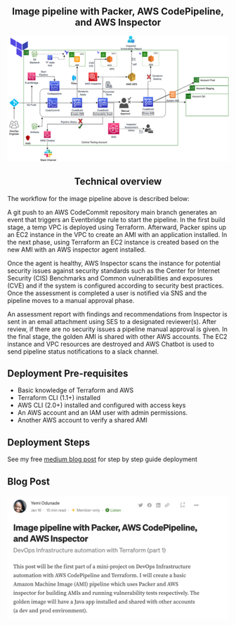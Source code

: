 <h2 align="center">Image pipeline with Packer, AWS CodePipeline, and AWS Inspector</h2>

![Solution](https://github.com/yemisprojects/golden-image-pipeline/blob/main/images/draw_io_golden_ami_pipeline.png)
<h4 align="center"></h4>

<h2 align="center">Technical overview</h2>

The workflow for the image pipeline above is described below:

A git push to an AWS CodeCommit repository main branch generates an event that triggers an Eventbridge rule to start the pipeline. In the first build stage, a temp VPC is deployed using Terraform. Afterward, Packer spins up an EC2 instance in the VPC to create an AMI with an application installed. In the next phase, using Terraform an EC2 instance is created based on the new AMI with an AWS inspector agent installed.

Once the agent is healthy, AWS Inspector scans the instance for potential security issues against security standards such as the Center for Internet Security (CIS) Benchmarks and Common vulnerabilities and exposures (CVE) and if the system is configured according to security best practices. Once the assessment is completed a user is notified via SNS and the pipeline moves to a manual approval phase.

An assessment report with findings and recommendations from Inspector is sent in an email attachment using SES to a designated reviewer(s). After review, if there are no security issues a pipeline manual approval is given. In the final stage, the golden AMI is shared with other AWS accounts. The EC2 instance and VPC resources are destroyed and AWS Chatbot is used to send pipeline status notifications to a slack channel.

## Deployment Pre-requisites
- Basic knowledge of Terraform and AWS
- Terraform CLI (1.1+) installed
- AWS CLI (2.0+) installed and configured with access keys
- An AWS account and an IAM user with admin permissions.
- Another AWS account to verify a shared AMI

## Deployment Steps
See my free [medium blog post](https://yemiodunade.medium.com/image-pipeline-with-packer-aws-codepipeline-and-aws-inspector-9e6e5dfafc83?sk=d3d30a80e3b72b02475451664023f352) for step by step guide deployment

## Blog Post

[![Image](https://github.com/yemisprojects/golden-image-pipeline/blob/main/images/Published_post_snippet.png "Image pipeline with Packer, AWS CodePipeline, and AWS Inspector")](https://yemiodunade.medium.com/image-pipeline-with-packer-aws-codepipeline-and-aws-inspector-9e6e5dfafc83?sk=d3d30a80e3b72b02475451664023f352)